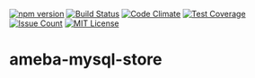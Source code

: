 [![npm version](https://badge.fury.io/js/ameba-mysql-store.svg)](https://badge.fury.io/js/ameba-mysql-store)
[![Build Status](https://travis-ci.org/koiketakayuki/ameba-mysql-store.svg?branch=master)](https://travis-ci.org/koiketakayuki/ameba-mysql-store)
[![Code Climate](https://codeclimate.com/github/koiketakayuki/ameba-mysql-store/badges/gpa.svg)](https://codeclimate.com/github/koiketakayuki/ameba-mysql-store)
[![Test Coverage](https://codeclimate.com/github/koiketakayuki/ameba-mysql-store/badges/coverage.svg)](https://codeclimate.com/github/koiketakayuki/ameba-mysql-store/coverage)
[![Issue Count](https://codeclimate.com/github/koiketakayuki/ameba-mysql-store/badges/issue_count.svg)](https://codeclimate.com/github/koiketakayuki/ameba-mysql-store)
[![MIT License](http://img.shields.io/badge/license-MIT-blue.svg?style=flat)](LICENSE)


# ameba-mysql-store
